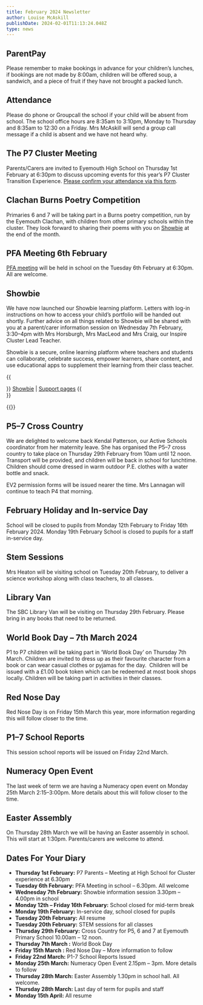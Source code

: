 ```yaml
---
title: February 2024 Newsletter
author: Louise McAskill
publishDate: 2024-02-01T11:13:24.048Z
type: news
---
```


## ParentPay

Please remember to make bookings in advance for your children’s lunches, if bookings are not made by 8:00am, children will be offered soup, a sandwich, and a piece of fruit if they have not brought a packed lunch.

## Attendance

Please do phone or Groupcall the school if your child will be absent from school. The school office hours are 8:35am to 3:10pm, Monday to Thursday and 8:35am to 12:30 on a Friday. Mrs McAskill will send a group call message if a child is absent and we have not heard why.

## The P7 Cluster Meeting

Parents/Carers are invited to Eyemouth High School on Thursday 1st February at 6:30pm to discuss upcoming events for this year’s P7 Cluster Transition Experience. [Please confirm your attendance via this form](https://forms.office.com/e/xMEHZWxbGd).

## Clachan Burns Poetry Competition

Primaries 6 and 7 will be taking part in a Burns poetry competition, run by the Eyemouth Clachan, with children from other primary schools within the cluster. They look forward to sharing their poems with you on [Showbie](#showbie) at the end of the month.

## PFA Meeting 6th February

[PFA meeting](/pfa/) will be held in school on the Tuesday 6th February at 6:30pm. All are welcome.

## Showbie


We have now launched our Showbie learning platform. Letters with log-in instructions on how to access your child’s portfolio will be handed out shortly. Further advice on all things related to Showbie will be shared with you at a parent/carer information session on Wednesday 7th February, 3:30–4pm with Mrs Horsburgh, Mrs MacLeod and Mrs Craig, our Inspire Cluster Lead Teacher.

Showbie is a secure, online learning platform where teachers and students can collaborate, celebrate success, empower learners, share content, and use educational apps to supplement their learning from their class teacher.

{{<aside side="left">}}
[Showbie](https://www.showbie.com) | [Support pages](https://support.showbie.com/en/collections/53151-parents)
{{</aside>}}

{{<youtube tWHDDXFYKnM>}}

## P5–7 Cross Country

We are delighted to welcome back Kendal Patterson, our Active Schools coordinator from her maternity leave. She has organised the P5–7 cross country to take place on Thursday 29th February from 10am until 12 noon. Transport will be provided, and children will be back in school for lunchtime. Children should come dressed in warm outdoor P.E. clothes with a water bottle and snack.


EV2 permission forms will be issued nearer the time. Mrs Lannagan will continue to teach P4 that morning.

## February Holiday and In-service Day

School will be closed to pupils from Monday 12th February to Friday 16th February 2024. Monday 19th February School is closed to pupils for a staff in-service day.

## Stem Sessions

Mrs Heaton will be visiting school on Tuesday 20th February, to deliver a science workshop along with class teachers, to all classes.

## Library Van

The SBC Library Van will be visiting on Thursday 29th February. Please bring in any books that need to be returned.

## World Book Day – 7th March 2024

P1 to P7 children will be taking part in ‘World Book Day’ on Thursday 7th March. Children are invited to dress up as their favourite character from a book or can wear casual clothes or pyjamas for the day.  Children will be issued with a £1.00 book token which can be redeemed at most book shops locally. Children will be taking part in activities in their classes.

## Red Nose Day

Red Nose Day is on Friday 15th March this year, more information regarding this will follow closer to the time.

## P1–7 School Reports

This session school reports will be issued on Friday 22nd March. 

## Numeracy Open Event

The last week of term we are having a Numeracy open event on Monday 25th March 2:15–3:00pm. More details about this will follow closer to the time.

## Easter Assembly

On Thursday 28th March we will be having an Easter assembly in school. This will start at 1:30pm. Parents/carers are welcome to attend.

## Dates For Your Diary

* **Thursday 1st February:** P7 Parents – Meeting at High School for Cluster experience at 6.30pm
* **Tuesday 6th February:** PFA Meeting in school – 6.30pm. All welcome 
* **Wednesday 7th February:** Showbie information session 3.30pm – 4.00pm in school
* **Monday 12th – Friday 16th February:** School closed for mid-term break 
* **Monday 19th February:** In-service day, school closed for pupils 
* **Tuesday 20th February:** All resume 
* **Tuesday 20th February:** STEM sessions for all classes 
* **Thursday 29th February:** Cross Country for P5, 6 and 7 at Eyemouth Primary School 10.00am – 12 noon.
* **Thursday 7th March :** World Book Day 
* **Friday 15th March :** Red Nose Day – More information to follow 
* **Friday 22nd March:** P1-7 School Reports Issued 
* **Monday 25th March:** Numeracy Open Event 2.15pm – 3pm. More details to follow
* **Thursday 28th March:** Easter Assembly 1.30pm in school hall. All welcome. 
* **Thursday 28th March:** Last day of term for pupils and staff 
* **Monday 15th April:** All resume 
